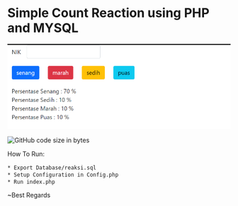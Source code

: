 # Simple Count Reaction using PHP and MYSQL

<p align="center">
  <img src="https://github.com/vldcreation/SimpleCountReaction-PhpandMysql-/blob/master/Screenshoot/mockup.png" alt="Sublime's custom image"/>
</p>

<img alt="GitHub code size in bytes" src="https://img.shields.io/github/languages/code-size/vldcreation/SimpleCountReaction-PhpandMysql-">


How To Run:
```
* Export Database/reaksi.sql
* Setup Configuration in Config.php
* Run index.php
```

~Best Regards 
